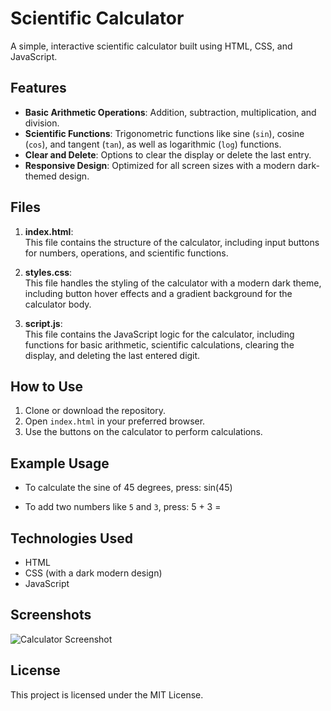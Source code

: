 # Scientific Calculator

A simple, interactive scientific calculator built using HTML, CSS, and JavaScript.

## Features

- **Basic Arithmetic Operations**: Addition, subtraction, multiplication, and division.
- **Scientific Functions**: Trigonometric functions like sine (`sin`), cosine (`cos`), and tangent (`tan`), as well as logarithmic (`log`) functions.
- **Clear and Delete**: Options to clear the display or delete the last entry.
- **Responsive Design**: Optimized for all screen sizes with a modern dark-themed design.

## Files

1. **index.html**:  
   This file contains the structure of the calculator, including input buttons for numbers, operations, and scientific functions.

2. **styles.css**:  
   This file handles the styling of the calculator with a modern dark theme, including button hover effects and a gradient background for the calculator body.

3. **script.js**:  
   This file contains the JavaScript logic for the calculator, including functions for basic arithmetic, scientific calculations, clearing the display, and deleting the last entered digit.

## How to Use

1. Clone or download the repository.
2. Open `index.html` in your preferred browser.
3. Use the buttons on the calculator to perform calculations.

## Example Usage

- To calculate the sine of 45 degrees, press:
sin(45)

- To add two numbers like `5` and `3`, press:
5 + 3 =

## Technologies Used

- HTML
- CSS (with a dark modern design)
- JavaScript

## Screenshots

![Calculator Screenshot](screenshot.png)

## License

This project is licensed under the MIT License.
